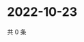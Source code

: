 # 2022-10-23

共 0 条

<!-- BEGIN WEIBO -->
<!-- 最后更新时间 Sun Oct 23 2022 12:58:33 GMT+0800 (China Standard Time) -->

<!-- END WEIBO -->
